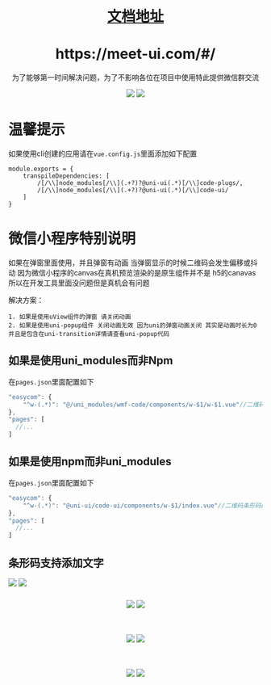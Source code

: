 <a href="https://meet-ui.com" target="_blank">
    <h1 align="center">文档地址</h1>
</a>
<h1 align="center">https://meet-ui.com/#/</h1>
<p align="center">为了能够第一时间解决问题，为了不影响各位在项目中使用特此提供微信群交流</p>
<center>
<img src="https://img.lovewmf.com/2022-10-19.png"/>
<img src="https://img.lovewmf.com/2022-05-10.png"/>
</center>

# 温馨提示

如果使用cli创建的应用请在`vue.config.js`里面添加如下配置
```
module.exports = {
    transpileDependencies: [
		/[/\\]node_modules[/\\](.+?)?@uni-ui(.*)[/\\]code-plugs/,
		/[/\\]node_modules[/\\](.+?)?@uni-ui(.*)[/\\]code-ui/
    ]
}
```
# 微信小程序特别说明

如果在弹窗里面使用，并且弹窗有动画 当弹窗显示的时候二维码会发生偏移或抖动
因为微信小程序的canvas在真机预览渲染的是原生组件并不是 h5的canavas 所以在开发工具里面没问题但是真机会有问题

解决方案：

	1. 如果是使用uView组件的弹窗 请关闭动画
	2. 如果是使用uni-popup组件 关闭动画无效 因为uni的弹窗动画关闭 其实是动画时长为0并且是包含在uni-transition详情请查看uni-popup代码

## 如果是使用uni_modules而非Npm

在`pages.json`里面配置如下

```js
"easycom": {
	"^w-(.*)": "@/uni_modules/wmf-code/components/w-$1/w-$1.vue"//二维码条形码的配置 如果是uni_modules
},
"pages": [
  //...
]
```

## 如果是使用npm而非uni_modules

在`pages.json`里面配置如下

```js
"easycom": {
	"^w-(.*)": "@uni-ui/code-ui/components/w-$1/index.vue"//二维码条形码的配置 如果是npm方式使用
},
"pages": [
  //...
]
```

## 条形码支持添加文字

<img src="https://img.lovewmf.com/WeChat315bd9b33217fabb1beaaa0d65421bee.png" style="margin-bottom: 10px;" />
<img src="https://img.lovewmf.com/WeChat9e319e9cd08e96369c09099f2863bff5.png" style="margin-bottom: 10px;" />

<center>
<figure>
<img src="https://p6-juejin.byteimg.com/tos-cn-i-k3u1fbpfcp/07d4381cff624fc79ab28cdd1bf3cc6a~tplv-k3u1fbpfcp-watermark.image" style="margin-bottom: 10px;" />
<img src="https://p1-juejin.byteimg.com/tos-cn-i-k3u1fbpfcp/71d7c20e8c91495c81d245ccfc83d7e7~tplv-k3u1fbpfcp-watermark.image" style="margin-bottom: 10px;" />
</figure>
</center>

# 
<center>
<figure>
<img src="https://p3-juejin.byteimg.com/tos-cn-i-k3u1fbpfcp/bfe9eb88cea44007b2627bb640343dcc~tplv-k3u1fbpfcp-watermark.image" style="margin-bottom: 10px;" />
<img src="https://p1-juejin.byteimg.com/tos-cn-i-k3u1fbpfcp/b625254802404a9b84bd699e67b03db4~tplv-k3u1fbpfcp-watermark.image" style="margin-bottom: 10px;" />
</figure>
</center>

# 
<center>
<figure>
<img src="https://p9-juejin.byteimg.com/tos-cn-i-k3u1fbpfcp/f84328d92b104edbad4c34a8665b4c72~tplv-k3u1fbpfcp-watermark.image" style="margin-bottom: 10px;" />
<img src="https://p6-juejin.byteimg.com/tos-cn-i-k3u1fbpfcp/c1548ccd6c944bbe90ef288817077b8c~tplv-k3u1fbpfcp-watermark.image" style="margin-bottom: 10px;" />
</figure>
</center>

